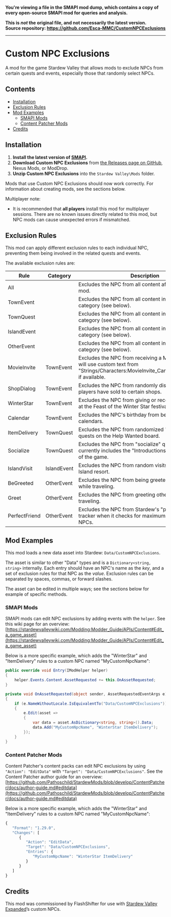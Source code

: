 **You're viewing a file in the SMAPI mod dump, which contains a copy of every open-source SMAPI mod
for queries and analysis.**

**This is _not_ the original file, and not necessarily the latest version.**  
**Source repository: https://github.com/Esca-MMC/CustomNPCExclusions**

----

# Custom NPC Exclusions
 A mod for the game Stardew Valley that allows mods to exclude NPCs from certain quests and events, especially those that randomly select NPCs.

## Contents
* [Installation](#installation)
* [Exclusion Rules](#exclusion-rules)
* [Mod Examples](#mod-examples)
     * [SMAPI Mods](#smapi-mods)
     * [Content Patcher Mods](#content-patcher-mods)
* [Credits](#credits)

## Installation
1. **Install the latest version of [SMAPI](https://smapi.io/).**
2. **Download Custom NPC Exclusions** from [the Releases page on GitHub](https://github.com/Esca-MMC/CustomNPCExclusions/releases), Nexus Mods, or ModDrop.
3. **Unzip Custom NPC Exclusions** into the `Stardew Valley\Mods` folder.

Mods that use Custom NPC Exclusions should now work correctly. For information about creating mods, see the sections below.

Multiplayer note:
* It is recommended that **all players** install this mod for multiplayer sessions. There are no known issues directly related to this mod, but NPC mods can cause unexpected errors if mismatched.

## Exclusion Rules
This mod can apply different exclusion rules to each individual NPC, preventing them being involved in the related quests and events.

The available exclusion rules are:

Rule | Category | Description
-----|----------|------------
All | | Excludes the NPC from all content affected by this mod.
TownEvent | | Excludes the NPC from all content in the "TownEvent" category (see below).
TownQuest | | Excludes the NPC from all content in the "TownQuest" category (see below).
IslandEvent | | Excludes the NPC from all content in the "IslandEvent" category (see below).
OtherEvent | | Excludes the NPC from all content in the "OtherEvent" category (see below).
MovieInvite | TownEvent | Excludes the NPC from receiving a Movie Ticket. This will use custom text from "Strings/Characters:MovieInvite_CantInvite_**NPCName**" if available.
ShopDialog | TownEvent | Excludes the NPC from randomly discussing items that players have sold to certain shops.
WinterStar | TownEvent | Excludes the NPC from giving or receiving secret gifts at the Feast of the Winter Star festival.
Calendar | TownEvent | Excludes the NPC's birthday from being displayed on calendars.
ItemDelivery | TownQuest | Excludes the NPC from randomized "item delivery" quests on the Help Wanted board.
Socialize | TownQuest | Excludes the NPC from "socialize" quests, which currently includes the "Introductions" quest at the start of the game.
IslandVisit | IslandEvent | Excludes the NPC from random visits to the Ginger Island resort.
BeGreeted | OtherEvent | Excludes the NPC from being greeted by other NPCs while traveling.
Greet | OtherEvent | Excludes the NPC from greeting other NPCs while traveling.
PerfectFriend | OtherEvent | Excludes the NPC from Stardew's "perfection score" tracker when it checks for maximum friendship with NPCs.

## Mod Examples
This mod loads a new data asset into Stardew: `Data/CustomNPCExclusions`.

The asset is similar to other "Data" types and is a `Dictionary<string, string>` internally. Each entry should have an NPC's name as the *key*, and a set of exclusion rules for that NPC as the *value*. Exclusion rules can be separated by spaces, commas, or forward slashes.

The asset can be edited in multiple ways; see the sections below for example of specific methods.

### SMAPI Mods
SMAPI mods can edit NPC exclusions by adding events with the `helper`. See this wiki page for an overview: [https://stardewvalleywiki.com/Modding:Modder_Guide/APIs/Content#Edit_a_game_asset](https://stardewvalleywiki.com/Modding:Modder_Guide/APIs/Content#Edit_a_game_asset)

Below is a more specific example, which adds the "WinterStar" and "ItemDelivery" rules to a custom NPC named "MyCustomNpcName":

```cs
public override void Entry(IModHelper helper)
{
	helper.Events.Content.AssetRequested += this.OnAssetRequested;
}

private void OnAssetRequested(object sender, AssetRequestedEventArgs e)
{
	if (e.NameWithoutLocale.IsEquivalentTo("Data/CustomNPCExclusions"))
	{
		e.Edit(asset =>
		{
			var data = asset.AsDictionary<string, string>().Data;
			data.Add("MyCustomNpcName", "WinterStar ItemDelivery"); 
		});
	}
}
```

### Content Patcher Mods
Content Patcher's content packs can edit NPC exclusions by using `"Action": "EditData"` with `"Target": "Data/CustomNPCExclusions"`. See the Content Patcher author guide for an overview: [https://github.com/Pathoschild/StardewMods/blob/develop/ContentPatcher/docs/author-guide.md#editdata](https://github.com/Pathoschild/StardewMods/blob/develop/ContentPatcher/docs/author-guide.md#editdata)

Below is a more specific example, which adds the "WinterStar" and "ItemDelivery" rules to a custom NPC named "MyCustomNpcName":

```js
{
   "Format": "1.29.0",
   "Changes": [
      {
         "Action": "EditData",
         "Target": "Data/CustomNPCExclusions",
         "Entries": {
            "MyCustomNpcName": "WinterStar ItemDelivery"
         }
      }
   ]
}
```

## Credits
This mod was commissioned by FlashShifter for use with [Stardew Valley Expanded](https://www.moddrop.com/stardew-valley/mods/833179-stardew-valley-expanded)’s custom NPCs.
